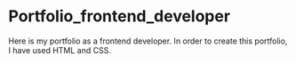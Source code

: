 # Portfolio_frontend_developer
Here is my portfolio as a frontend developer. In order to create this portfolio, I have used HTML and CSS.
